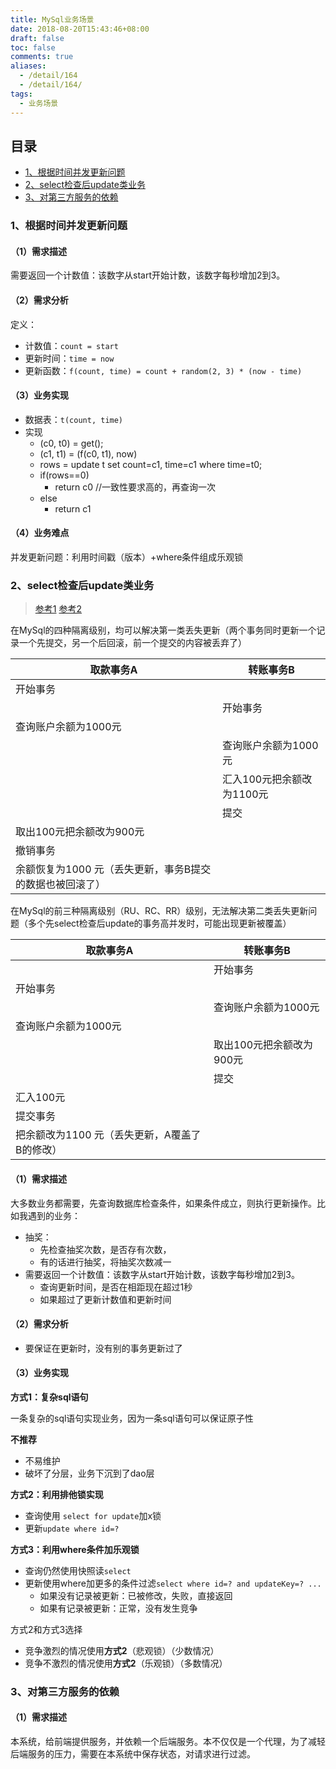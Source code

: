 ```yaml
---
title: MySql业务场景
date: 2018-08-20T15:43:46+08:00
draft: false
toc: false
comments: true
aliases:
  - /detail/164
  - /detail/164/
tags:
  - 业务场景
---
```


## 目录
* [1、根据时间并发更新问题](#1、根据时间并发更新问题)
* [2、select检查后update类业务](#2、select检查后update类业务)
* [3、对第三方服务的依赖](#3、对第三方服务的依赖)



### 1、根据时间并发更新问题
#### （1）需求描述
需要返回一个计数值：该数字从start开始计数，该数字每秒增加2到3。


#### （2）需求分析
定义：
* 计数值：`count = start`
* 更新时间：`time = now`
* 更新函数：`f(count, time) = count + random(2, 3) * (now - time)`


#### （3）业务实现
* 数据表：`t(count, time)`
* 实现
	* (c0, t0) = get();
	* (c1, t1) = (f(c0, t1), now)
	* rows = update t set count=c1, time=c1 where time=t0;
	* if(rows==0)
		* return c0 //一致性要求高的，再查询一次
	* else
		* return c1

#### （4）业务难点
并发更新问题：利用时间戳（版本）+where条件组成乐观锁




### 2、select检查后update类业务
> [参考1](https://blog.csdn.net/paopaopotter/article/details/79259686)
> [参考2](https://www.jb51.net/article/50103.htm)

在MySql的四种隔离级别，均可以解决第一类丢失更新（两个事务同时更新一个记录一个先提交，另一个后回滚，前一个提交的内容被丢弃了）

| 取款事务A | 转账事务B |
|----------|----------|
|开始事务||
||开始事务|
|查询账户余额为1000元    ||
||查询账户余额为1000元|
||汇入100元把余额改为1100元|
||提交|
|取出100元把余额改为900元||
|撤销事务||
|余额恢复为1000 元（丢失更新，事务B提交的数据也被回滚了）||



在MySql的前三种隔离级别（RU、RC、RR）级别，无法解决第二类丢失更新问题（多个先select检查后update的事务高并发时，可能出现更新被覆盖）

| 取款事务A | 转账事务B |
|----------|----------|
||开始事务|
|开始事务||
||查询账户余额为1000元|
|查询账户余额为1000元||
||取出100元把余额改为900元|
||提交|
|汇入100元||
|提交事务||
|把余额改为1100 元（丢失更新，A覆盖了B的修改）||


#### （1）需求描述
大多数业务都需要，先查询数据库检查条件，如果条件成立，则执行更新操作。比如我遇到的业务：
* 抽奖：
	* 先检查抽奖次数，是否存有次数，
	* 有的话进行抽奖，将抽奖次数减一
* 需要返回一个计数值：该数字从start开始计数，该数字每秒增加2到3。
	* 查询更新时间，是否在相距现在超过1秒
	* 如果超过了更新计数值和更新时间



#### （2）需求分析
* 要保证在更新时，没有别的事务更新过了

#### （3）业务实现
**方式1：复杂sql语句**

一条复杂的sql语句实现业务，因为一条sql语句可以保证原子性

**不推荐**
* 不易维护
* 破坏了分层，业务下沉到了dao层

**方式2：利用排他锁实现**

* 查询使用 `select for update`加x锁
* 更新`update where id=?`


**方式3：利用where条件加乐观锁**
* 查询仍然使用快照读`select`
* 更新使用where加更多的条件过滤`select where id=? and updateKey=? ...`
	* 如果没有记录被更新：已被修改，失败，直接返回
	* 如果有记录被更新：正常，没有发生竞争



方式2和方式3选择
* 竞争激烈的情况使用**方式2**（悲观锁）（少数情况）
* 竞争不激烈的情况使用**方式2**（乐观锁）（多数情况）


### 3、对第三方服务的依赖
#### （1）需求描述
本系统，给前端提供服务，并依赖一个后端服务。本不仅仅是一个代理，为了减轻后端服务的压力，需要在本系统中保存状态，对请求进行过滤。


